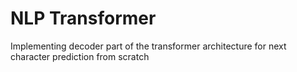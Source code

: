 # NLP Transformer

Implementing decoder part of the transformer architecture for next character prediction from scratch
